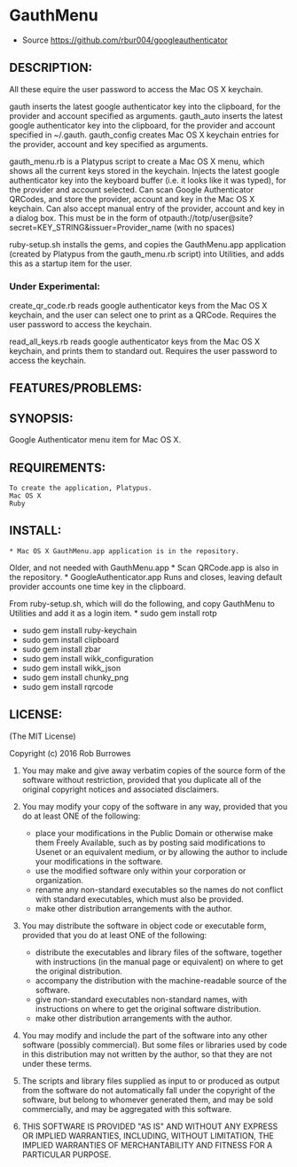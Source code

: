 # GauthMenu

* Source https://github.com/rbur004/googleauthenticator

## DESCRIPTION:

  All these equire the user password to access the Mac OS X keychain.
  
  gauth inserts the latest google authenticator key into the clipboard, for the provider and account specified as arguments.
  gauth_auto inserts the latest google authenticator key into the clipboard, for the provider and account specified in ~/.gauth.
  gauth_config creates Mac OS X keychain entries for the provider, account and key specified as arguments.

  gauth_menu.rb is a Platypus script to create a Mac OS X menu, which shows all the current keys stored in the keychain.
  Injects the latest google authenticator key into the keyboard buffer (i.e. it looks like it was typed), for the provider and account selected.
  Can scan Google Authenticator QRCodes, and store the provider, account and key in the Mac OS X keychain.
  Can also accept manual entry of the provider, account and key in a dialog box. 
  This must be in the form of otpauth://totp/user@site?secret=KEY_STRING&issuer=Provider_name (with no spaces)

  ruby-setup.sh installs the gems, and copies the GauthMenu.app application (created by Platypus from the gauth_menu.rb script) into Utilities, and adds this as a startup item for the user.
 
### Under Experimental:

  create_qr_code.rb reads google authenticator keys from the Mac OS X keychain, and the user can select one to print as a QRCode. Requires the user password to access the keychain.
  
  read_all_keys.rb reads google authenticator keys from the Mac OS X keychain, and prints them to standard out. Requires the user password to access the keychain.
 
## FEATURES/PROBLEMS:


## SYNOPSIS:

Google Authenticator menu item for Mac OS X. 

	
## REQUIREMENTS:

	To create the application, Platypus.
	Mac OS X
	Ruby
	
## INSTALL:

	* Mac OS X GauthMenu.app application is in the repository.
	
Older, and not needed with GauthMenu.app
	*          Scan QRCode.app is also in the repository. 
	*          GoogleAuthenticator.app Runs and closes, leaving default provider accounts one time key in the clipboard.
	
From ruby-setup.sh, which will do the following, and copy GauthMenu to Utilities and add it as a login item.
	* sudo gem install rotp
  * sudo gem install ruby-keychain 
  * sudo gem install clipboard
  * sudo gem install zbar
  * sudo gem install wikk_configuration
  * sudo gem install wikk_json
  * sudo gem install chunky_png
  * sudo gem install rqrcode
  
	
## LICENSE:

(The MIT License)

Copyright (c) 2016 Rob Burrowes

1. You may make and give away verbatim copies of the source form of the
   software without restriction, provided that you duplicate all of the
   original copyright notices and associated disclaimers.

2. You may modify your copy of the software in any way, provided that
   you do at least ONE of the following:
    *  place your modifications in the Public Domain or otherwise make them Freely Available, such as by posting said modifications to Usenet or an equivalent medium, or by allowing the author to include your modifications in the software.
    *  use the modified software only within your corporation or organization.
    *  rename any non-standard executables so the names do not conflict with standard executables, which must also be provided.
    *  make other distribution arrangements with the author.

3. You may distribute the software in object code or executable form, provided that you do at least ONE of the following:
    * distribute the executables and library files of the software,
  together with instructions (in the manual page or equivalent)
  on where to get the original distribution.
    * accompany the distribution with the machine-readable source of
  the software.
    * give non-standard executables non-standard names, with
        instructions on where to get the original software distribution.
    * make other distribution arrangements with the author.

4. You may modify and include the part of the software into any other
   software (possibly commercial).  But some files or libraries used by
   code in this distribution  may not written by the author, so that they 
   are not under these terms.

5. The scripts and library files supplied as input to or produced as 
   output from the software do not automatically fall under the
   copyright of the software, but belong to whomever generated them, 
   and may be sold commercially, and may be aggregated with this
   software.

6. THIS SOFTWARE IS PROVIDED "AS IS" AND WITHOUT ANY EXPRESS OR
   IMPLIED WARRANTIES, INCLUDING, WITHOUT LIMITATION, THE IMPLIED
   WARRANTIES OF MERCHANTABILITY AND FITNESS FOR A PARTICULAR
   PURPOSE.
